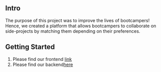 ## Intro
The purpose of this project was to improve the lives of bootcampers! Hence, we created a platform that allows bootcampers to collaborate on side-projects by matching them depending on their preferences.
## Getting Started
1. Please find our frontend [link](https://github.com/SchoolOfCode/w9_frontend-project-team-collyn/blob/main/README-frontend.md)
2. Please find our backend[here](https://github.com/SchoolOfCode/w9_backend-project-team-collyn/blob/main/README.2_0.md)
